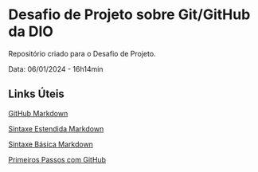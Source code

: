 # Desafio de Projeto sobre Git/GitHub da DIO
Repositório criado para o Desafio de Projeto.

Data: 06/01/2024 - 16h14min

## Links Úteis
[GitHub Markdown](https://github.com/mattcone/markdown-guide.git)

[Sintaxe Estendida Markdown](https://www.markdownguide.org/cheat-sheet/#extended-syntax)

[Sintaxe Básica Markdown](https://www.markdownguide.org/cheat-sheet/)

[Primeiros Passos com GitHub](https://docs.github.com/pt/get-started/quickstart/hello-world)
